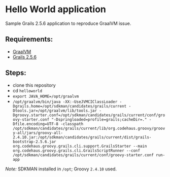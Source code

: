 # Hello World application

Sample Grails 2.5.6 application to reproduce GraalVM issue.

## Requirements:

* [GraalVM](https://github.com/oracle/graal/releases)
* [Grails 2.5.6](http://grails.org/download.html)

## Steps:

* clone this repository
* cd `helloworld`
* `export JAVA_HOME=/opt/graalvm`
* `/opt/graalvm/bin/java -XX:-UseJVMCIClassLoader -Dgrails.home=/opt/sdkman/candidates/grails/current -Dtools.jar=/opt/graalvm/lib/tools.jar -Dgroovy.starter.conf=/opt/sdkman/candidates/grails/current/conf/groovy-starter.conf "-Dspringloaded=profile=grails;cacheDir=." -Dfile.encoding=UTF-8 -classpath /opt/sdkman/candidates/grails/current/lib/org.codehaus.groovy/groovy-all/jars/groovy-all-2.4.10.jar:/opt/sdkman/candidates/grails/current/dist/grails-bootstrap-2.5.6.jar org.codehaus.groovy.grails.cli.support.GrailsStarter --main org.codehaus.groovy.grails.cli.GrailsScriptRunner --conf /opt/sdkman/candidates/grails/current/conf/groovy-starter.conf run-app`

*Note:* SDKMAN installed in `/opt`; Groovy `2.4.10` used.
